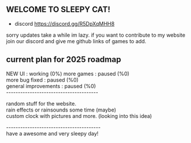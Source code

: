  ## WELCOME TO SLEEPY CAT!<br>

- discord https://discord.gg/R5DpXqMHH8<br>

sorry updates take a while im lazy. if you want to contribute to my website join our discord and give me github links of games to add.<br>

## current plan for 2025 roadmap<br>

NEW UI : working (0%)
more games : paused (%0)<br>
more bug fixed : paused (%0) <br>
general improvements :  paused (%0)<br>
---------------------------------------<br>

random stuff for the website. <br>
rain effects or rainsounds some time (maybe) <br>
custom clock with pictures and more. (looking into this idea) <br>

----------------------------------------<br>
 have a awesome and very sleepy day!<br>
